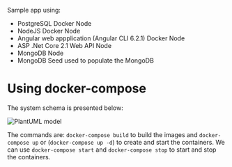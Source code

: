 Sample app using:

- PostgreSQL Docker Node
- NodeJS Docker Node
- Angular web appplication (Angular CLI 6.2.1) Docker Node
- ASP .Net Core 2.1 Web API Node 
- MongoDB Node
- MongoDB Seed used to populate the MongoDB

# Using docker-compose

The system schema is presented below:

![PlantUML model](http://www.plantuml.com/plantuml/png/5Ssn3G8n30NGdYbWWRYdEgQWHBwSHHmbJcJ_2B4zH_NAjmNOiNgxtDHoMuSiRzS2pBWJEN_IMr7Mla8y3uCOKXwTs3Ya5QwLgz9JzeVdejGv84xnFUclwH9YOEYmDF_99dQS_W00)

The commands are:
`docker-compose build` to build the images and `docker-compose up` or (`docker-compose up -d`) to create and start the containers. We can use `docker-compose start` and `docker-compose stop` to start and stop the containers.
